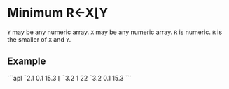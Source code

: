 <div style="display: none;">
  ⌊
</div>






<h1 class="heading"><span class="name">Minimum</span> <span class="command">R←X⌊Y</span></h1>



`Y` may be any numeric array.  `X` may be any numeric array.  `R` is numeric.  `R` is the smaller of `X` and `Y`.

<h2 class="example">Example</h2>
```apl
      ¯2.1 0.1 15.3 ⌊ ¯3.2 1 22
¯3.2 0.1 15.3
```



